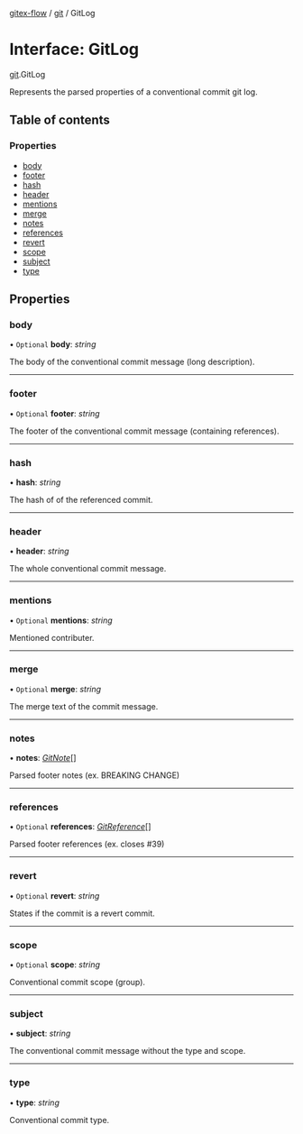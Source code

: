 [gitex-flow](../README.md) / [git](../modules/git.md) / GitLog

# Interface: GitLog

[git](../modules/git.md).GitLog

Represents the parsed properties of a conventional commit git log.

## Table of contents

### Properties

- [body](git.gitlog.md#body)
- [footer](git.gitlog.md#footer)
- [hash](git.gitlog.md#hash)
- [header](git.gitlog.md#header)
- [mentions](git.gitlog.md#mentions)
- [merge](git.gitlog.md#merge)
- [notes](git.gitlog.md#notes)
- [references](git.gitlog.md#references)
- [revert](git.gitlog.md#revert)
- [scope](git.gitlog.md#scope)
- [subject](git.gitlog.md#subject)
- [type](git.gitlog.md#type)

## Properties

### body

• `Optional` **body**: *string*

The body of the conventional commit message (long description).

___

### footer

• `Optional` **footer**: *string*

The footer of the conventional commit message (containing references).

___

### hash

• **hash**: *string*

The hash of of the referenced commit.

___

### header

• **header**: *string*

The whole conventional commit message.

___

### mentions

• `Optional` **mentions**: *string*

Mentioned contributer.

___

### merge

• `Optional` **merge**: *string*

The merge text of the commit message.

___

### notes

• **notes**: [*GitNote*](git.gitnote.md)[]

Parsed footer notes (ex. BREAKING CHANGE)

___

### references

• `Optional` **references**: [*GitReference*](git.gitreference.md)[]

Parsed footer references (ex. closes #39)

___

### revert

• `Optional` **revert**: *string*

States if the commit is a revert commit.

___

### scope

• `Optional` **scope**: *string*

Conventional commit scope (group).

___

### subject

• **subject**: *string*

The conventional commit message without the type and scope.

___

### type

• **type**: *string*

Conventional commit type.
